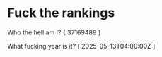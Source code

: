 # Fuck the rankings

Who the hell am I?
{ 37169489 }

What fucking year is it?
[ 2025-05-13T04:00:00Z ]
